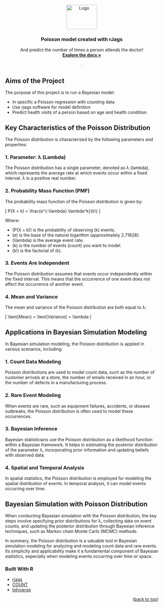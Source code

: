 <div id="top"></div>




<!-- PROJECT LOGO -->
<br />
<div align="center">
  <a href="https://github.com/Gero1999/code/new/main/R/BayesianPoisson-DrVisits">
    <img src="icon.png" alt="Logo" width="100" height="80">
  </a>

  <h3 align="center">Poisson model created with rJags</h3>

  <p align="center">
    And predict the number of times a person attends the doctor!
    <br />
    <a href=""><strong>Explore the docs »</strong></a>
    <br />
    <br />
    ·
  </p>
</div>



<!-- ABOUT THE PROJECT -->
## Aims of the Project


The purpose of this project is to run a Bayesian model:

* In specific a Poisson regression with counting data
* Use rjags software for model definition
* Predict health visits of a person based on age and health condition




## Key Characteristics of the Poisson Distribution

The Poisson distribution is characterized by the following parameters and properties:

### 1. Parameter: λ (Lambda)

The Poisson distribution has a single parameter, denoted as λ (lambda), which represents the average rate at which events occur within a fixed interval. λ is a positive real number.

### 2. Probability Mass Function (PMF)

The probability mass function of the Poisson distribution is given by:

\[
P(X = k) = \frac{e^{-\lambda} \lambda^k}{k!}
\]

Where:
- \(P(X = k)\) is the probability of observing \(k\) events.
- \(e\) is the base of the natural logarithm (approximately 2.71828).
- \(\lambda\) is the average event rate.
- \(k\) is the number of events (count) you want to model.
- \(k!\) is the factorial of \(k\).

### 3. Events Are Independent

The Poisson distribution assumes that events occur independently within the fixed interval. This means that the occurrence of one event does not affect the occurrence of another event.

### 4. Mean and Variance

The mean and variance of the Poisson distribution are both equal to λ:

\[
\text{Mean} = \text{Variance} = \lambda
\]

## Applications in Bayesian Simulation Modeling

In Bayesian simulation modeling, the Poisson distribution is applied in various scenarios, including:

### 1. Count Data Modeling

Poisson distributions are used to model count data, such as the number of customer arrivals at a store, the number of emails received in an hour, or the number of defects in a manufacturing process.

### 2. Rare Event Modeling

When events are rare, such as equipment failures, accidents, or disease outbreaks, the Poisson distribution is often used to model these occurrences.

### 3. Bayesian Inference

Bayesian statisticians use the Poisson distribution as a likelihood function within a Bayesian framework. It helps in estimating the posterior distribution of the parameter λ, incorporating prior information and updating beliefs with observed data.

### 4. Spatial and Temporal Analysis

In spatial statistics, the Poisson distribution is employed for modeling the spatial distribution of events. In temporal analysis, it can model events occurring over time.

## Bayesian Simulation with Poisson Distribution

When conducting Bayesian simulation with the Poisson distribution, the key steps involve specifying prior distributions for λ, collecting data on event counts, and updating the posterior distribution through Bayesian inference techniques, such as Markov chain Monte Carlo (MCMC) methods.

In summary, the Poisson distribution is a valuable tool in Bayesian simulation modeling for analyzing and modeling count data and rare events. Its simplicity and applicability make it a fundamental component of Bayesian statistics, especially when modeling events occurring over time or space.


### Built With R

* [rjags]()
* [COUNT]()
* [tidyverse]()



<p align="right">(<a href="#top">back to top</a>)</p>






